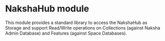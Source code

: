 # NakshaHub module

This module provides a standard library to access the NakshaHub as Storage and support Read/Write operations on Collections (against Naksha Admin Database) and Features (against Space Databases). 
